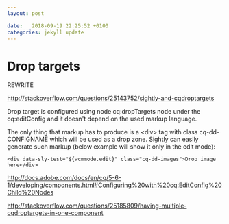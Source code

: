 ```yaml
---
layout: post

date:   2018-09-19 22:25:52 +0100
categories: jekyll update
---
```

Drop targets
============

REWRITE

<http://stackoverflow.com/questions/25143752/sightly-and-cqdroptargets>

Drop target is configured using node cq:dropTargets node under the
cq:editConfig and it doesn't depend on the used markup language.

The only thing that markup has to produce is a \<div\> tag with class
cq-dd-CONFIGNAME which will be used as a drop zone. Sightly can easily
generate such markup (below example will show it only in the edit mode):

    <div data-sly-test="${wcmmode.edit}" class="cq-dd-images">Drop image here</div>

<http://docs.adobe.com/docs/en/cq/5-6-1/developing/components.html#Configuring%20with%20cq:EditConfig%20Child%20Nodes>

<http://stackoverflow.com/questions/25185809/having-multiple-cqdroptargets-in-one-component>
